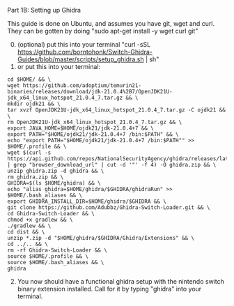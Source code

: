 Part 1B: Setting up Ghidra

This guide is done on Ubuntu, and assumes you have git, wget and curl. They can be gotten by doing "sudo apt-get install -y wget curl git"

0. (optional) put this into your terminal "curl -sSL https://github.com/borntohonk/Switch-Ghidra-Guides/blob/master/scripts/setup_ghidra.sh | sh"
1. or put this into your terminal: 

```
cd $HOME/ && \
wget https://github.com/adoptium/temurin21-binaries/releases/download/jdk-21.0.4%2B7/OpenJDK21U-jdk_x64_linux_hotspot_21.0.4_7.tar.gz && \
mkdir ojdk21 && \
tar xvzf OpenJDK21U-jdk_x64_linux_hotspot_21.0.4_7.tar.gz -C ojdk21 && \
rm OpenJDK21U-jdk_x64_linux_hotspot_21.0.4_7.tar.gz && \
export JAVA_HOME=$HOME/ojdk21/jdk-21.0.4+7 && \
export PATH="$HOME/ojdk21/jdk-21.0.4+7 /bin:$PATH" && \
echo "export PATH="$HOME/ojdk21/jdk-21.0.4+7 /bin:$PATH"" >> $HOME/.profile && \
wget $(curl -s https://api.github.com/repos/NationalSecurityAgency/ghidra/releases/latest | grep "browser_download_url" | cut -d '"' -f 4) -O ghidra.zip && \
unzip ghidra.zip -d ghidra && \
rm ghidra.zip && \
GHIDRA=$(ls $HOME/ghidra) && \
echo "alias ghidra=$HOME/ghidra/$GHIDRA/ghidraRun" >> $HOME/.bash_aliases && \
export GHIDRA_INSTALL_DIR=$HOME/ghidra/$GHIDRA && \
git clone https://github.com/Adubbz/Ghidra-Switch-Loader.git && \
cd Ghidra-Switch-Loader && \
chmod +x gradlew && \
./gradlew && \
cd dist && \
unzip *.zip -d "$HOME/ghidra/$GHIDRA/Ghidra/Extensions" && \
cd ../.. && \
rm -rf Ghidra-Switch-Loader && \
source $HOME/.profile && \
source $HOME/.bash_aliases && \
ghidra
```

2. You now should have a functional ghidra setup with the nintendo switch binary extension installed. Call for it by typing "ghidra" into your terminal.
